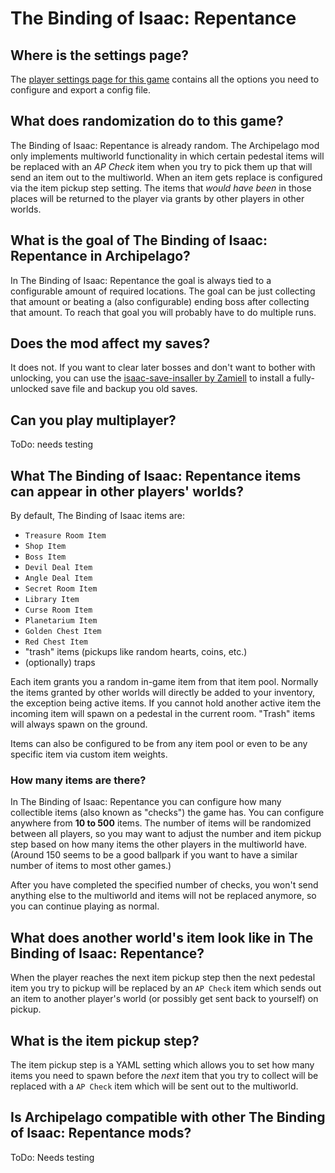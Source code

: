 # The Binding of Isaac: Repentance

## Where is the settings page?

The [player settings page for this game](../player-settings) contains all the options you need to configure and export a
config file.

## What does randomization do to this game?

The Binding of Isaac: Repentance is already random. The Archipelago mod only implements multiworld functionality in 
which certain pedestal items will be replaced with an *AP Check* item when you try to pick them up that will send an
item out to the multiworld. When an item gets replace is configured via the item pickup step setting. The items that 
*would have been* in those places will be returned to the player via grants by other players in other worlds.

## What is the goal of The Binding of Isaac: Repentance in Archipelago?

In The Binding of Isaac: Repentance the goal is always tied to a configurable amount of required locations. The goal can be 
just collecting that amount or beating a (also configurable) ending boss after collecting that amount. To reach that 
goal you will probably have to do multiple runs. 

## Does the mod affect my saves?

It does not. If you want to clear later bosses and don't want to bother with unlocking, you can use the 
[isaac-save-insaller by Zamiell](https://github.com/Zamiell/isaac-save-installer) to install a fully-unlocked save file 
and backup you old saves.

## Can you play multiplayer?

ToDo: needs testing

## What The Binding of Isaac: Repentance items can appear in other players' worlds?

By default, The Binding of Isaac items are:

* `Treasure Room Item`
* `Shop Item`
* `Boss Item`
* `Devil Deal Item`
* `Angle Deal Item`
* `Secret Room Item` 
* `Library Item`
* `Curse Room Item`
* `Planetarium Item`
* `Golden Chest Item`
* `Red Chest Item`
* "trash" items (pickups like random hearts, coins, etc.)
* (optionally) traps

Each item grants you a random in-game item from that item pool. Normally the items granted by other worlds will directly be added to your inventory, the exception being active items. 
If you cannot hold another active item the incoming item will spawn on a pedestal in the current room. 
"Trash" items will always spawn on the ground.

Items can also be configured to be from any item pool or even to be any specific item via custom item weights.


### How many items are there?

In The Binding of Isaac: Repentance you can configure how many collectible items (also known as
"checks") the game has. You can configure anywhere from **10 to 500** items. The number of items will be randomized 
between all players, so you may want to adjust the number and item pickup step based on how many items the other players
in the multiworld have. (Around 150 seems to be a good ballpark if you want to have a similar number of items to most 
other games.)

After you have completed the specified number of checks, you won't send anything else to the multiworld and items will 
not be replaced anymore, so you can continue playing as normal.

## What does another world's item look like in The Binding of Isaac: Repentance?

When the player reaches the next item pickup step then the next pedestal item you try to pickup will be replaced by an 
``AP Check`` item which sends out an item to another player's world (or possibly get sent back to yourself) on pickup.

## What is the item pickup step?

The item pickup step is a YAML setting which allows you to set how many items you need to spawn before the _next_ item
that you try to collect will be replaced with a ``AP Check`` item which will be sent out to the multiworld.

## Is Archipelago compatible with other The Binding of Isaac: Repentance mods?

ToDo: Needs testing

